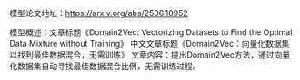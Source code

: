 模型论文地址：https://arxiv.org/abs/2506.10952

模型概述：文章标题《Domain2Vec: Vectorizing Datasets to Find the Optimal Data Mixture without Training》
中文文章标题《Domain2Vec：向量化数据集以找到最佳数据混合，无需训练》
文章内容：提出Domain2Vec方法，通过向量化数据集自动寻找最佳数据混合比例，无需训练过程。

